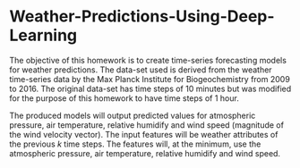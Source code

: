 # Weather-Predictions-Using-Deep-Learning

The objective of this homework is to create time-series forecasting models for weather predictions. The data-set used is derived from the weather time-series data by the Max Planck Institute for Biogeochemistry from 2009 to 2016. The original data-set has time steps of 10 minutes but was modified for the purpose of this homework to have time steps of 1 hour.

The produced models will output predicted values for atmospheric pressure, air temperature, relative humidify and wind speed (magnitude of the wind velocity vector). The input features will be weather attributes of the previous *k* time steps. The features will, at the minimum, use the atmospheric pressure, air temperature, relative humidify and wind speed.

